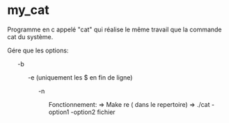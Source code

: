 # my_cat

Programme en c appelé "cat" qui réalise le même travail que la commande cat du système.

 Gére que les options:<ul>
  -b <ul>
  -e (uniquement les $ en fin de ligne)<ul>
  -n<ul>
  
  Fonctionnement: 
  => Make re ( dans le repertoire)
  => ./cat -option1 -option2 fichier 
